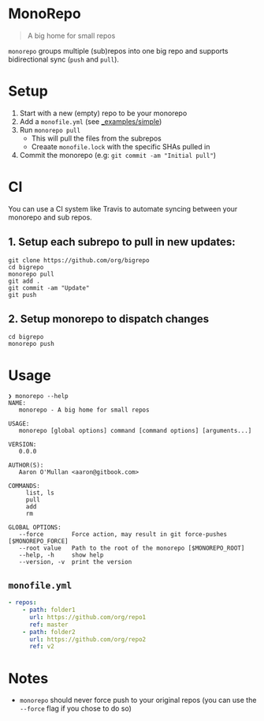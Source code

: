 # MonoRepo

> A big home for small repos

`monorepo` groups multiple (sub)repos into one big repo and supports bidirectional sync (`push` and `pull`).

# Setup

1. Start with a new (empty) repo to be your monorepo
2. Add a `monofile.yml` (see [_examples/simple](https://github.com/GitbookIO/monorepo/tree/master/_examples/simple))
3. Run `monorepo pull`
    - This will pull the files from the subrepos
    - Creaate `monofile.lock` with the specific SHAs pulled in
4. Commit the monorepo (e.g: `git commit -am "Initial pull"`)

# CI

You can use a CI system like Travis to automate syncing between your monorepo and sub repos.

## 1. Setup each subrepo to pull in new updates:
```
git clone https://github.com/org/bigrepo
cd bigrepo
monorepo pull
git add .
git commit -am "Update"
git push
```

## 2. Setup monorepo to dispatch changes

```
cd bigrepo
monorepo push
```

# Usage

```
❯ monorepo --help
NAME:
   monorepo - A big home for small repos

USAGE:
   monorepo [global options] command [command options] [arguments...]

VERSION:
   0.0.0

AUTHOR(S):
   Aaron O'Mullan <aaron@gitbook.com>

COMMANDS:
     list, ls
     pull
     add
     rm

GLOBAL OPTIONS:
   --force        Force action, may result in git force-pushes [$MONOREPO_FORCE]
   --root value   Path to the root of the monorepo [$MONOREPO_ROOT]
   --help, -h     show help
   --version, -v  print the version
```

## `monofile.yml`

```yaml
- repos:
    - path: folder1
      url: https://github.com/org/repo1
      ref: master
    - path: folder2
      url: https://github.com/org/repo2
      ref: v2
```

# Notes

- `monorepo` should never force push to your original repos (you can use the `--force` flag if you chose to do so)
